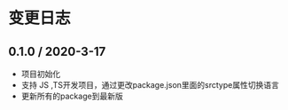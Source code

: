 # 变更日志

## 0.1.0 / 2020-3-17

- 项目初始化
- 支持 JS ,TS开发项目，通过更改package.json里面的srctype属性切换语言
- 更新所有的package到最新版
